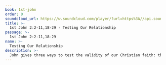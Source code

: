 ```yaml
---
book: 1st-john
order: 0
soundcloud_url: https://w.soundcloud.com/player/?url=https%3A//api.soundcloud.com/tracks/
title: >-
  1st John 2:2-11,18-29 - Testing Our Relationship
passage: >-
  1st John 2:2-11,18-29
name: >-
  Testing Our Relationship
description: >-
  John gives three ways to test the validity of our Christian faith: the moral test (obedience), the social test (love), and the doctrinal test (truth). There are antichrists. True Christians are sure on several levels that they are of God.
---
```


